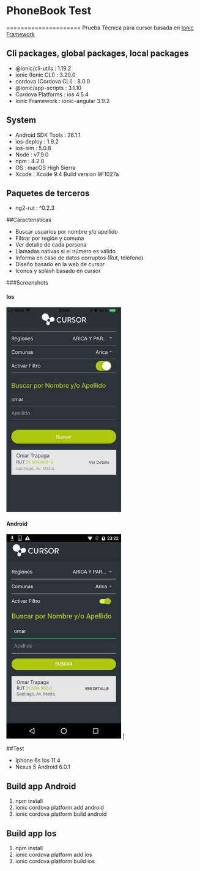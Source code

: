 # PhoneBook Test
=====================
Prueba Técnica para cursor basada en [Ionic Framework](http://ionicframework.com/)


## Cli packages, global packages, local packages
- @ionic/cli-utils      : 1.19.2
- ionic (Ionic CLI)     : 3.20.0
- cordova (Cordova CLI) : 8.0.0 
- @ionic/app-scripts    : 3.1.10
- Cordova Platforms     : ios 4.5.4
- Ionic Framework       : ionic-angular 3.9.2

## System
- Android SDK Tools : 26.1.1
- ios-deploy        : 1.9.2 
- ios-sim           : 5.0.8 
- Node              : v7.9.0
- npm               : 4.2.0 
- OS                : macOS High Sierra
- Xcode             : Xcode 9.4 Build version 9F1027a

## Paquetes de terceros
- ng2-rut : ^0.2.3

##Caracteristicas
- Buscar usuarios por nombre y/o apellido
- Filtrar por región y comuna
- Ver detalle de cada persona
- Llamadas nativas si el número es válido
- Informa en caso de datos corruptos (Rut, teléfono)
- Diseño basado en la web de cursor
- Iconos y splash basado en cursor


###Screenshots

#### Ios
<img alt="Ios" src="https://github.com/Dema1348/phoneBookTest/raw/master/screen-ios-1.png" width=300 />

#### Android
<img alt="android" src="https://github.com/Dema1348/phoneBookTest/blob/master/screen-android-1.png" width=300 /> |

##Test 
- Iphone 6s Ios 11.4
- Nexus 5 Android 6.0.1

## Build app Android
1. npm install
2. ionic cordova platform add android
2. ionic cordova platform build android

## Build app Ios
1. npm install
2. ionic cordova platform add ios
2. ionic cordova platform build ios
